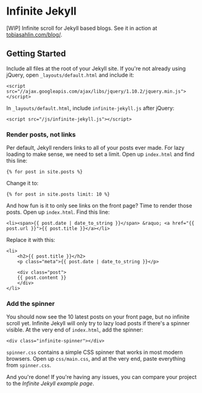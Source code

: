 Infinite Jekyll
===============

[WIP] Infinite scroll for Jekyll based blogs. See it in action at [tobiasahlin.com/blog/](http://tobiasahlin.com/blog).

## Getting Started

Include all files at the root of your Jekyll site. If you're not already using jQuery, open `_layouts/default.html` and include it:

	<script src="//ajax.googleapis.com/ajax/libs/jquery/1.10.2/jquery.min.js"></script>

In `_layouts/default.html`, include `infinite-jekyll.js` after jQuery:

	<script src="/js/infinite-jekyll.js"></script>

### Render posts, not links

Per default, Jekyll renders links to all of your posts ever made. For lazy loading to make sense, we need to set a limit. Open up `index.html` and find this line:

	{% for post in site.posts %}

Change it to:

	{% for post in site.posts limit: 10 %}	

And how fun is it to only see links on the front page? Time to render those posts. Open up `index.html`. Find this line: 

	<li><span>{{ post.date | date_to_string }}</span> &raquo; <a href="{{ post.url }}">{{ post.title }}</a></li>

Replace it with this:

	<li>
		<h2>{{ post.title }}</h2>
		<p class="meta">{{ post.date | date_to_string }}</p>
	
		<div class="post">
		{{ post.content }}
		</div>
	</li>

### Add the spinner

You should now see the 10 latest posts on your front page, but no infinite scroll yet. Infinite Jekyll will only try to lazy load posts if there's a spinner visible. At the very end of `index.html`, add the spinner:

	<div class="infinite-spinner"></div>

`spinner.css` contains a simple CSS spinner that works in most modern browsers. Open up `css/main.css`, and at the very end, paste everything from `spinner.css`. 

And you're done! If you're having any issues, you can compare your project to the _Infinite Jekyll example page_.
